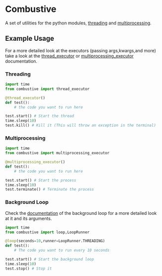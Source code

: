 # Combustive

A set of utilities for the python modules, [threading](https://docs.python.org/3/library/threading.html) and [multiprocessing](https://docs.python.org/3/library/multiprocessing.html).

## Example Usage

For a more detailed look at the executors (passing args,kwargs,and more) take a look at the [thread_executor](https://github.com/acidicly/combustive/blob/main/docs/threading_executor.md) or [multiprocessing_executor](https://github.com/acidicly/combustive/blob/main/docs/multiprocessing_executor.md) documentation.

### Threading
```python
import time
from combustive import thread_executor

@thread_executor() 
def test(): 
    # the code you want to run here

test.start() # Start the thread
time.sleep(10)
test.kill() # Kill it (This will throw an exception in the terminal)
```

### Multiprocessing
```python
import time
from combustive import multiprocessing_executor

@multiprocessing_executor()
def test():
    # the code you want to run here

test.start() # Start the process
time.sleep(10)
test.terminate() # Terminate the process
```

### Background Loop

Check the [documentation](https://github.com/acidicly/combustive/blob/main/docs/loop.md) of the background loop for a more detailed look at it and its arguments.

```python
import time
from combustive import loop,LoopRunner

@loop(seconds=10,runner=LoopRunner.THREADING)
def test():
    # The code you want to run every 10 seconds

test.start() # Start the background loop
time.sleep(10)
test.stop() # Stop it
```
